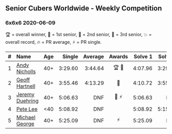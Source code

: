 ## Senior Cubers Worldwide - Weekly Competition
### 6x6x6 2020-06-09

🏆 = overall winner, 🥇 = 1st senior, 🥈 = 2nd senior, 🥉 = 3rd senior, 💥 = overall record, 🔥 = PR average, ⚡ = PR single.

| # | Name | Age | Single | Average | Awards | Solve 1 | Solve 2 | Solve 3 | Video |
| :--: | :-- | :--: | --: | --: | :--: | --: | --: | --: | :-- |
| 1 | [Andy Nicholls](../../persons/andy_nicholls/666.md) | 40+ | 3:29.60 | 3:44.64 | 🏆 🥇 | 4:07.96 | 3:29.60 | 3:36.36 | [Link](https://www.facebook.com/events/1130228284009045/permalink/1131120660586474/) |
| 2 | [Geoff Hartnell](../../persons/geoff_hartnell/666.md) | 40+ | 3:55.46 | 4:13.29 | 🥈 | 4:10.72 | 3:55.46 | 4:33.70 | [Link](https://www.facebook.com/events/1130228284009045/permalink/1131765967188610/) |
| 3 | [Jeremy Duehring](../../persons/jeremy_duehring/666.md) | 40+ | 5:06.63 | DNF | 🥉 ⚡ | 5:06.63 | DNS | DNS | [Link](https://www.facebook.com/jeremy.duehring/videos/10160093205957846/) |
| 4 | [Pete Lee](../../persons/pete_lee/666.md) | <40 | 5:08.92 | DNF |  | 5:08.92 | 5:15.76 | DNS | [Link](https://www.facebook.com/events/1130228284009045/permalink/1131240830574457/) |
| 5 | [Michael George](../../persons/michael_george/666.md) | 40+ | 5:25.09 | DNF | ⚡ | 5:25.09 | DNS | DNS | [Link](https://www.facebook.com/events/1130228284009045/permalink/1133594577005749/) |

<!-- Global site tag (gtag.js) - Google Analytics -->
<script async src="https://www.googletagmanager.com/gtag/js?id=UA-86348435-3"></script>
<script>window.dataLayer = window.dataLayer || []; function gtag() {dataLayer.push(arguments);} gtag('js', new Date()); gtag('config', 'UA-86348435-3');</script>
